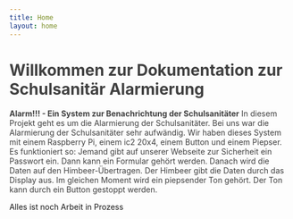 ```yaml
---
title: Home
layout: home
---
```

# **<span style="color:rgb(64, 64, 64);"><span style="background-color:rgb(252, 252, 252);">Willkommen zur Dokumentation zur Schulsanitär Alarmierung</span></span>**

**<span style="color:rgb(64, 64, 64);"><span style="background-color:rgb(252, 252, 252);">Alarm!!! - Ein System zur Benachrichtung der Schulsanitäter</span></span>** <span style="color:rgb(64, 64, 64);"><span style="background-color:rgb(252, 252, 252);">In diesem Projekt geht es um die Alarmierung der Schulsanitäter. Bei uns war die Alarmierung der Schulsanitäter sehr aufwändig. Wir haben dieses System mit einem Raspberry Pi, einem ic2 20x4, einem Button und einem Piepser. Es funktioniert so: Jemand gibt auf unserer Webseite zur Sicherheit ein Passwort ein. Dann kann ein Formular gehört werden. Danach wird die Daten auf den Himbeer-Übertragen. Der Himbeer gibt die Daten durch das Display aus. Im gleichen Moment wird ein piepsender Ton gehört. Der Ton kann durch ein Button gestoppt werden.</span></span>


<div class="sd-callout" data-callout-type="alert"><p>Alles ist noch Arbeit in Prozess</p></div>

<br />